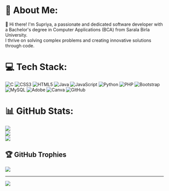 # 💫 About Me:
👋 Hi there! I'm Supriya, a passionate and dedicated software developer with a Bachelor's degree in Computer Applications (BCA) from Sarala Birla University. <br>I thrive on solving complex problems and creating innovative solutions through code.


# 💻 Tech Stack:
![C](https://img.shields.io/badge/c-%2300599C.svg?style=for-the-badge&logo=c&logoColor=white) ![CSS3](https://img.shields.io/badge/css3-%231572B6.svg?style=for-the-badge&logo=css3&logoColor=white) ![HTML5](https://img.shields.io/badge/html5-%23E34F26.svg?style=for-the-badge&logo=html5&logoColor=white) ![Java](https://img.shields.io/badge/java-%23ED8B00.svg?style=for-the-badge&logo=openjdk&logoColor=white) ![JavaScript](https://img.shields.io/badge/javascript-%23323330.svg?style=for-the-badge&logo=javascript&logoColor=%23F7DF1E) ![Python](https://img.shields.io/badge/python-3670A0?style=for-the-badge&logo=python&logoColor=ffdd54) ![PHP](https://img.shields.io/badge/php-%23777BB4.svg?style=for-the-badge&logo=php&logoColor=white) ![Bootstrap](https://img.shields.io/badge/bootstrap-%238511FA.svg?style=for-the-badge&logo=bootstrap&logoColor=white) ![MySQL](https://img.shields.io/badge/mysql-4479A1.svg?style=for-the-badge&logo=mysql&logoColor=white) ![Adobe](https://img.shields.io/badge/adobe-%23FF0000.svg?style=for-the-badge&logo=adobe&logoColor=white) ![Canva](https://img.shields.io/badge/Canva-%2300C4CC.svg?style=for-the-badge&logo=Canva&logoColor=white) ![GitHub](https://img.shields.io/badge/github-%23121011.svg?style=for-the-badge&logo=github&logoColor=white)
# 📊 GitHub Stats:
![](https://github-readme-stats.vercel.app/api?username=Supriya0001&theme=dark&hide_border=false&include_all_commits=false&count_private=false)<br/>
![](https://github-readme-streak-stats.herokuapp.com/?user=Supriya0001&theme=dark&hide_border=false)<br/>
![](https://github-readme-stats.vercel.app/api/top-langs/?username=Supriya0001&theme=dark&hide_border=false&include_all_commits=false&count_private=false&layout=compact)

## 🏆 GitHub Trophies
![](https://github-profile-trophy.vercel.app/?username=Supriya0001&theme=radical&no-frame=false&no-bg=true&margin-w=4)

---
[![](https://visitcount.itsvg.in/api?id=Supriya0001&icon=0&color=0)](https://visitcount.itsvg.in)

<!-- Proudly created with GPRM ( https://gprm.itsvg.in ) -->
